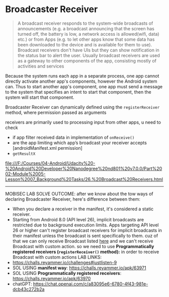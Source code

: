# Broadcaster Receiver

> A broadcast receiver responds to the system-wide broadcasts of announcements (e.g. a broadcast announcing that the screen has turned off, the battery is low, a network access is allowed(wifi, data) etc.) or from Apps (e.g. to let other apps know that some data has been downloaded to the device and is available for them to use). Broadcast receivers don't have UIs but they can show notification in the status bar to alert the user. Usually broadcast receivers are used as a gateway to other components of the app, consisting mostly of activities and services

Because the system runs each app in a separate process, one app cannot directly activate another app's components, however the Android system can. Thus to start another app's component, one app must send a message to the system that specifies an intent to start that component, then the system will start that component.

Broadcaster Receiver can dynamically defined using the `registerReceiver` method, where permission passed as arguments

receivers are primarily used to processing input from other apps, u need to check

- if app filter received data in implementation of `onReceive()`
- are the app limiting which app’s broadcast your receiver accepts [androidManifest.xml permission]
- `getResultX`

[file:///F:/Courses/04-Android/Udacity%20-%20Android%20Developer%20Nanodegree%20nd801%20v7.0.0/Part%2002-Module%2005-Lesson%2007_Background%20Tasks/26.%20Broadcast%20Receivers.html](file:///F:/Courses/04-Android/Udacity%20-%20Android%20Developer%20Nanodegree%20nd801%20v7.0.0/Part%2002-Module%2005-Lesson%2007_Background%20Tasks/26.%20Broadcast%20Receivers.html)

-----
MOBISEC LAB SOLVE OUTCOME:
after we know about the tow ways of declaring Broadcaster Receiver, here's difference between them:
- When you declare a receiver in the manifest, it's considered a static receiver.
- Starting from Android 8.0 (API level 26), implicit broadcasts are restricted due to background execution limits. Apps targeting API level 26 or higher can't register broadcast receivers for implicit broadcasts in their manifest unless the broadcast is sent specifically to them.
cuz of that we can only receive Broadcast listed [here](https://developer.android.com/develop/background-work/background-tasks/broadcasts/broadcast-exceptions) and we can't receive Broadcast with custom action. so we need to use **Programmatically registered receivers (`registerReceiver()` method):** in order to receive Broadcast with custom actions
LAB LINKS:
- https://challs.reyammer.io/challenges#justlisten-9
- SOL USING **manifest way**: https://challs.reyammer.io/apk/63971
- SOL USING **Programmatically registered receivers**: https://challs.reyammer.io/apk/63970
- chatGPT: https://chat.openai.com/c/a83095e6-6780-4f43-981e-dcb43c272b2a
